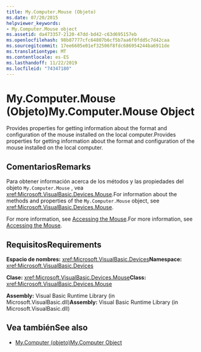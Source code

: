 ```yaml
---
title: My.Computer.Mouse (Objeto)
ms.date: 07/20/2015
helpviewer_keywords:
- My.Computer.Mouse object
ms.assetid: da473357-2120-47dd-bd42-c63d695157eb
ms.openlocfilehash: 98b87777cfc64807b6cf5b7aa6f0fdd5c7d42caa
ms.sourcegitcommit: 17ee6605e01ef32506f8fdc686954244ba6911de
ms.translationtype: MT
ms.contentlocale: es-ES
ms.lasthandoff: 11/22/2019
ms.locfileid: "74347180"
---
```

# <a name="mycomputermouse-object"></a><span data-ttu-id="4912e-102">My.Computer.Mouse (Objeto)</span><span class="sxs-lookup"><span data-stu-id="4912e-102">My.Computer.Mouse Object</span></span>
<span data-ttu-id="4912e-103">Provides properties for getting information about the format and configuration of the mouse installed on the local computer.</span><span class="sxs-lookup"><span data-stu-id="4912e-103">Provides properties for getting information about the format and configuration of the mouse installed on the local computer.</span></span>  
  
## <a name="remarks"></a><span data-ttu-id="4912e-104">Comentarios</span><span class="sxs-lookup"><span data-stu-id="4912e-104">Remarks</span></span>  
 <span data-ttu-id="4912e-105">Para obtener información acerca de los métodos y las propiedades del objeto `My.Computer.Mouse` , vea <xref:Microsoft.VisualBasic.Devices.Mouse>.</span><span class="sxs-lookup"><span data-stu-id="4912e-105">For information about the methods and properties of the `My.Computer.Mouse` object, see <xref:Microsoft.VisualBasic.Devices.Mouse>.</span></span>  
  
 <span data-ttu-id="4912e-106">For more information, see [Accessing the Mouse](../../../visual-basic/developing-apps/programming/computer-resources/accessing-the-mouse.md).</span><span class="sxs-lookup"><span data-stu-id="4912e-106">For more information, see [Accessing the Mouse](../../../visual-basic/developing-apps/programming/computer-resources/accessing-the-mouse.md).</span></span>  
  
## <a name="requirements"></a><span data-ttu-id="4912e-107">Requisitos</span><span class="sxs-lookup"><span data-stu-id="4912e-107">Requirements</span></span>  
 <span data-ttu-id="4912e-108">**Espacio de nombres:** <xref:Microsoft.VisualBasic.Devices></span><span class="sxs-lookup"><span data-stu-id="4912e-108">**Namespace:** <xref:Microsoft.VisualBasic.Devices></span></span>  
  
 <span data-ttu-id="4912e-109">**Clase:** <xref:Microsoft.VisualBasic.Devices.Mouse></span><span class="sxs-lookup"><span data-stu-id="4912e-109">**Class:** <xref:Microsoft.VisualBasic.Devices.Mouse></span></span>  
  
 <span data-ttu-id="4912e-110">**Assembly:** Visual Basic Runtime Library (in Microsoft.VisualBasic.dll)</span><span class="sxs-lookup"><span data-stu-id="4912e-110">**Assembly:** Visual Basic Runtime Library (in Microsoft.VisualBasic.dll)</span></span>  
  
## <a name="see-also"></a><span data-ttu-id="4912e-111">Vea también</span><span class="sxs-lookup"><span data-stu-id="4912e-111">See also</span></span>

- [<span data-ttu-id="4912e-112">My.Computer (objeto)</span><span class="sxs-lookup"><span data-stu-id="4912e-112">My.Computer Object</span></span>](../../../visual-basic/language-reference/objects/my-computer-object.md)
